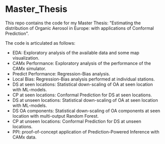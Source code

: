 # Master_Thesis
This repo contains the code for my Master Thesis: "Estimating the distribution of Organic Aerosol in Europe: with applications of Conformal Prediction".

The code is articulated as follows:

- EDA: Exploratory analysis of the available data and some map visualization.
- CAMx Performance: Exploratory analysis of the performance of the CAMx simulator.
- Predict Performance: Regression-Bias analysis.
- Local Bias: Regression-Bias analysis performed at individual stations.
- DS at seen locations: Statistical down-scaling of OA at seen location with ML-models.
- CP at seen locations: Conformal Prediction for DS at seen locations.
- DS at unseen locations: Statistical down-scaling of OA at seen location with ML-models.
- DS OA components: Statistical down-scaling of OA components at seen location with multi-output Random Forest.
- CP at unseen locations: Conformal Prediction for DS at unseen locations.
- PPI: proof-of-concept application of Prediction-Powered Inference with CAMx data.

